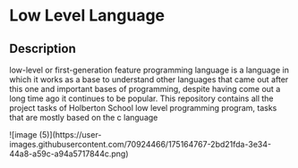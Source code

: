 <h1> Low Level Language </h1>
<h2> Description </h2>
<p>low-level or first-generation feature programming language is a language in which it works as a base to understand other languages that came out after this one and important bases of programming, despite having come out a long time ago it continues to be popular. This repository contains all the project tasks of Holberton School low level programming program, tasks that are mostly based on the c language</p>
![image (5)](https://user-images.githubusercontent.com/70924466/175164767-2bd21fda-3e34-44a8-a59c-a94a5717844c.png)
